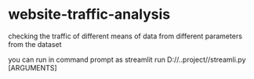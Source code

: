 # website-traffic-analysis
checking the traffic of different means of data from different parameters from the dataset

you can run in command prompt as
streamlit run D://..project//streamli.py [ARGUMENTS]

